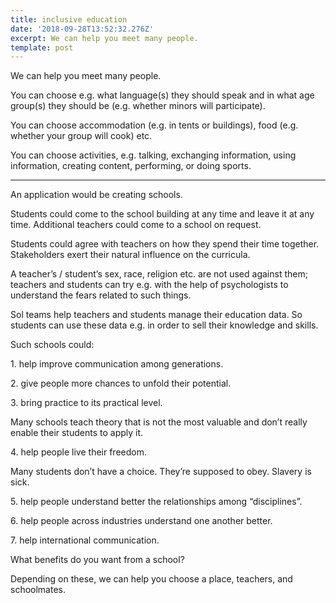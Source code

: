 ```yaml
---
title: inclusive education
date: '2018-09-28T13:52:32.276Z'
excerpt: We can help you meet many people.
template: post
---
```

We can help you meet many people.

You can choose e.g. what language(s) they should speak and in what age group(s) they should be (e.g. whether minors will participate).

You can choose accommodation (e.g. in tents or buildings), food (e.g. whether your group will cook) etc.

You can choose activities, e.g. talking, exchanging information, using information, creating content, performing, or doing sports.

* * *

An application would be creating schools.

Students could come to the school building at any time and leave it at any time. Additional teachers could come to a school on request.

Students could agree with teachers on how they spend their time together. Stakeholders exert their natural influence on the curricula.

A teacher’s / student’s sex, race, religion etc. are not used against them; teachers and students can try e.g. with the help of psychologists to understand the fears related to such things.

Sol teams help teachers and students manage their education data. So students can use these data e.g. in order to sell their knowledge and skills.

Such schools could:

1\. help improve communication among generations.

2\. give people more chances to unfold their potential.

3\. bring practice to its practical level.

Many schools teach theory that is not the most valuable and don’t really enable their students to apply it.

4\. help people live their freedom.

Many students don’t have a choice. They’re supposed to obey. Slavery is sick.

5\. help people understand better the relationships among “disciplines”.

6\. help people across industries understand one another better.

7\. help international communication.

What benefits do you want from a school?

Depending on these, we can help you choose a place, teachers, and schoolmates.
